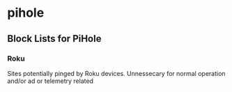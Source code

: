 # pihole
## Block Lists for PiHole

### Roku
Sites potentially pinged by Roku devices. Unnessecary for normal operation and/or ad or telemetry related

